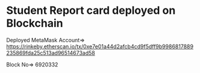 <h1> Student Report card deployed on Blockchain </h1>

Deployed MetaMask Account=>  https://rinkeby.etherscan.io/tx/0xe7e01a44d2afcb4cd9f5dff9b9986817889235869fda25c513ad96514673ad58

Block No=>  6920332
